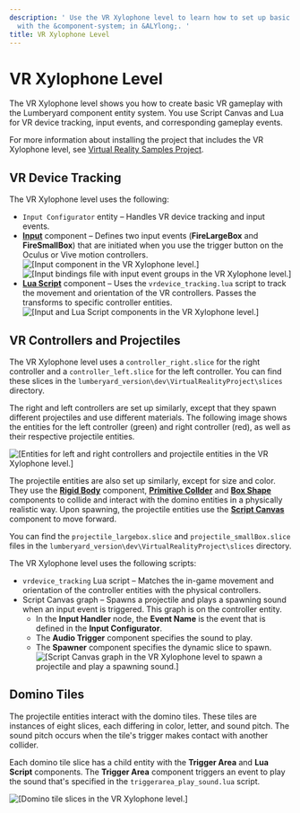 ```yaml
---
description: ' Use the VR Xylophone level to learn how to set up basic VR gameplay
  with the &component-system; in &ALYlong;. '
title: VR Xylophone Level
---
```

# VR Xylophone Level<a name="sample-level-vr-xylophone"></a>

The VR Xylophone level shows you how to create basic VR gameplay with the Lumberyard component entity system\. You use Script Canvas and Lua for VR device tracking, input events, and corresponding gameplay events\.

For more information about installing the project that includes the VR Xylophone level, see [Virtual Reality Samples Project](/docs/userguide/samples/projects/virtual-reality.md)\.

## VR Device Tracking<a name="sample-level-vr-xylophone-vr-device-tracking"></a>

The VR Xylophone level uses the following:
+ `Input Configurator` entity – Handles VR device tracking and input events\.
+ **[Input](/docs/userguide/components/input.md)** component – Defines two input events \(**FireLargeBox** and **FireSmallBox**\) that are initiated when you use the trigger button on the Oculus or Vive motion controllers\.  
![\[Input component in the VR Xylophone level.\]](/images/userguide/vr-xylophone-level-input-component.png)  
![\[Input bindings file with input event groups in the VR Xylophone level.\]](/images/userguide/vr-xylophone-level-input-event-boxgarden-inputbindings.png)
+ **[Lua Script](/docs/userguide/components/lua-script.md)** component – Uses the `vrdevice_tracking.lua` script to track the movement and orientation of the VR controllers\. Passes the transforms to specific controller entities\.  
![\[Input and Lua Script components in the VR Xylophone level.\]](/images/userguide/vr-xylophone-level-lua-script-component.png)

## VR Controllers and Projectiles<a name="sample-level-vr-xylophone-controllers-and-projectiles"></a>

The VR Xylophone level uses a `controller_right.slice` for the right controller and a `controller_left.slice` for the left controller\. You can find these slices in the `lumberyard_version\dev\VirtualRealityProject\slices` directory\.

The right and left controllers are set up similarly, except that they spawn different projectiles and use different materials\. The following image shows the entities for the left controller \(green\) and right controller \(red\), as well as their respective projectile entities\.

![\[Entities for left and right controllers and projectile entities in the VR Xylophone level.\]](/images/userguide/vr-xylophone-level-left-right-controllers-and-projectiles.png)

The projectile entities are also set up similarly, except for size and color\. They use the **[Rigid Body](https://docs.aws.amazon.com/lumberyard/latest/userguide/component-rigid-body.html)** component, **[Primitive Collder](https://docs.aws.amazon.com/lumberyard/latest/userguide/component-physics-primitive-collider.html)** and **[Box Shape](component-shapes.md#box-shape-component-properties)** components to collide and interact with the domino entities in a physically realistic way\. Upon spawning, the projectile entities use the **[Script Canvas](/docs/userguide/components/script-canvas.md)** component to move forward\.

You can find the `projectile_largebox.slice` and `projectile_smallBox.slice` files in the `lumberyard_version\dev\VirtualRealityProject\slices` directory\.

The VR Xylophone level uses the following scripts:
+ `vrdevice_tracking` Lua script – Matches the in\-game movement and orientation of the controller entities with the physical controllers\.
+ Script Canvas graph – Spawns a projectile and plays a spawning sound when an input event is triggered\. This graph is on the controller entity\.
  + In the **Input Handler** node, the **Event Name** is the event that is defined in the **Input Configurator**\.
  + The **Audio Trigger** component specifies the sound to play\.
  + The **Spawner** component specifies the dynamic slice to spawn\.  
![\[Script Canvas graph in the VR Xylophone level to spawn a projectile and play a spawning sound.\]](/images/userguide/vr-xylophone-script-canvas-graph.png)

## Domino Tiles<a name="sample-level-vr-xylophone-domino-tiles"></a>

The projectile entities interact with the domino tiles\. These tiles are instances of eight slices, each differing in color, letter, and sound pitch\. The sound pitch occurs when the tile's trigger makes contact with another collider\.

Each domino tile slice has a child entity with the **Trigger Area** and **Lua Script** components\. The **Trigger Area** component triggers an event to play the sound that's specified in the `triggerarea_play_sound.lua` script\.

![\[Domino tile slices in the VR Xylophone level.\]](/images/userguide/vr-xylophone-level-domino-tiles.png)